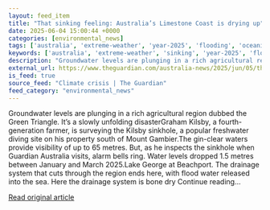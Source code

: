 ```yaml
---
layout: feed_item
title: "That sinking feeling: Australia’s Limestone Coast is drying up"
date: 2025-06-04 15:00:44 +0000
categories: [environmental_news]
tags: ['australia', 'extreme-weather', 'year-2025', 'flooding', 'oceania']
keywords: ['australia', 'extreme-weather', 'sinking', 'year-2025', 'flooding', 'oceania', 'feeling']
description: "Groundwater levels are plunging in a rich agricultural region dubbed the Green Triangle"
external_url: https://www.theguardian.com/australia-news/2025/jun/05/that-sinking-feeling-australias-limestone-coast-is-drying-up
is_feed: true
source_feed: "Climate crisis | The Guardian"
feed_category: "environmental_news"
---
```


Groundwater levels are plunging in a rich agricultural region dubbed the Green Triangle. It’s a slowly unfolding disasterGraham Kilsby, a fourth-generation farmer, is surveying the Kilsby sinkhole, a popular freshwater diving site on his property south of Mount Gambier.The gin-clear waters provide visibility of up to 65 metres. But, as he inspects the sinkhole when Guardian Australia visits, alarm bells ring. Water levels dropped 1.5 metres between January and March 2025.Lake George at Beachport. The drainage system that cuts through the region ends here, with flood water released into the sea. Here the drainage system is bone dry Continue reading...

[Read original article](https://www.theguardian.com/australia-news/2025/jun/05/that-sinking-feeling-australias-limestone-coast-is-drying-up)
